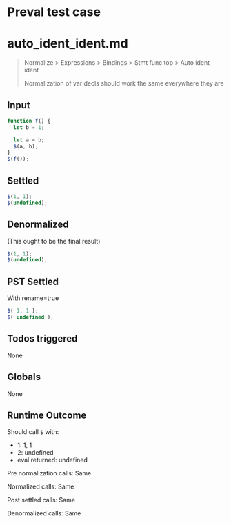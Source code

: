 # Preval test case

# auto_ident_ident.md

> Normalize > Expressions > Bindings > Stmt func top > Auto ident ident
>
> Normalization of var decls should work the same everywhere they are

## Input

`````js filename=intro
function f() {
  let b = 1;

  let a = b;
  $(a, b);
}
$(f());
`````


## Settled


`````js filename=intro
$(1, 1);
$(undefined);
`````


## Denormalized
(This ought to be the final result)

`````js filename=intro
$(1, 1);
$(undefined);
`````


## PST Settled
With rename=true

`````js filename=intro
$( 1, 1 );
$( undefined );
`````


## Todos triggered


None


## Globals


None


## Runtime Outcome


Should call `$` with:
 - 1: 1, 1
 - 2: undefined
 - eval returned: undefined

Pre normalization calls: Same

Normalized calls: Same

Post settled calls: Same

Denormalized calls: Same

